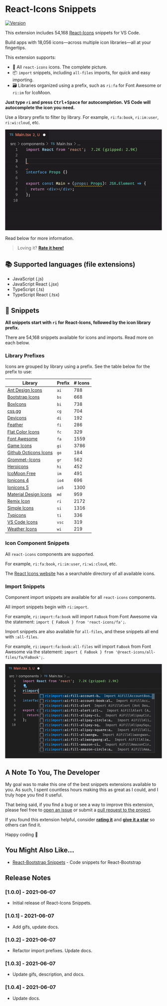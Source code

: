 # React-Icons Snippets

[![Version](https://vsmarketplacebadge.apphb.com/version/justinmahar.react-icons-snippets.svg)](https://marketplace.visualstudio.com/items?itemName=justinmahar.react-icons-snippets)

This extension includes 54,168 [React-Icons](https://react-icons.github.io/react-icons) snippets for VS Code. 

Build apps with 18,056 icons&mdash;across multiple icon libraries&mdash;all at your fingertips.

This extension supports:

- 🔣 All `react-icons` icons. The complete picture.
- 📦 `import` snippets, including `all-files` imports, for quick and easy importing.
- 🗃️ Libraries organized using a prefix, such as `ri:fa` for Font Awesome or `ri:im` for IcoMoon.

**Just type `ri` and press <kbd>Ctrl</kbd>+<kbd>Space</kbd> for autocompletion. VS Code will autocomplete the icon you need.**

Use a library prefix to filter by library. For example, `ri:fa:book`, `ri:im:user`, `ri:wi:cloud`, etc.

![Demo](./images/demo.gif)

Read below for more information.

> Loving it? **[Rate it here!](https://marketplace.visualstudio.com/items?itemName=justinmahar.react-icons-snippets&ssr=false#review-details)**

## 📚 Supported languages (file extensions)
- JavaScript (.js)
- JavaScript React (.jsx)
- TypeScript (.ts)
- TypeScript React (.tsx)

## 📖 Snippets

**All snippets start with `ri` for React-Icons, followed by the icon library prefix.**

There are 54,168 snippets available for icons and imports. Read more on each below.

### Library Prefixes

Icons are grouped by library using a prefix. See the table below for the prefix to use:

| Library                                                                          | Prefix | # Icons |
| -------------------------------------------------------------------------------- | ------ | ------- |
| [Ant Design Icons](https://react-icons.github.io/react-icons/icons?name=ai)      | `ai`   | 788     |
| [Bootstrap Icons](https://react-icons.github.io/react-icons/icons?name=bs)       | `bs`   | 668     |
| [BoxIcons](https://react-icons.github.io/react-icons/icons?name=bi)              | `bi`   | 738     |
| [css.gg](https://react-icons.github.io/react-icons/icons?name=cg)                | `cg`   | 704     |
| [Devicons](https://react-icons.github.io/react-icons/icons?name=di)              | `di`   | 192     |
| [Feather](https://react-icons.github.io/react-icons/icons?name=fi)               | `fi`   | 286     |
| [Flat Color Icons](https://react-icons.github.io/react-icons/icons?name=fc)      | `fc`   | 329     |
| [Font Awesome](https://react-icons.github.io/react-icons/icons?name=fa)          | `fa`   | 1559    |
| [Game Icons](https://react-icons.github.io/react-icons/icons?name=gi)            | `gi`   | 3786    |
| [Github Octicons Icons](https://react-icons.github.io/react-icons/icons?name=go) | `go`   | 184     |
| [Grommet-Icons](https://react-icons.github.io/react-icons/icons?name=gr)         | `gr`   | 562     |
| [Heroicons](https://react-icons.github.io/react-icons/icons?name=hi)             | `hi`   | 452     |
| [IcoMoon Free](https://react-icons.github.io/react-icons/icons?name=im)          | `im`   | 491     |
| [Ionicons 4](https://react-icons.github.io/react-icons/icons?name=io)            | `io4`  | 696     |
| [Ionicons 5](https://react-icons.github.io/react-icons/icons?name=io5)           | `io5`  | 1300    |
| [Material Design Icons](https://react-icons.github.io/react-icons/icons?name=md) | `md`   | 959     |
| [Remix Icon](https://react-icons.github.io/react-icons/icons?name=ri)            | `ri`   | 2172    |
| [Simple Icons](https://react-icons.github.io/react-icons/icons?name=si)          | `si`   | 1316    |
| [Typicons](https://react-icons.github.io/react-icons/icons?name=ti)              | `ti`   | 336     |
| [VS Code Icons](https://react-icons.github.io/react-icons/icons?name=vsc)        | `vsc`  | 319     |
| [Weather Icons](https://react-icons.github.io/react-icons/icons?name=wi)         | `wi`   | 219     |

### Icon Component Snippets

All `react-icons` components are supported.

For example, `ri:fa:book`, `ri:im:user`, `ri:wi:cloud`, etc.

The [React Icons website](https://react-icons.github.io/react-icons) has a searchable directory of all available icons.

### Import Snippets

Component import snippets are available for all `react-icons` components. 

All import snippets begin with `ri:import`.

For example, `ri:import:fa:book` will import `FaBook` from Font Awesome via the statement: `import { FaBook } from 'react-icons/fa';`.

Import snippets are also available for `all-files`, and these snippets all end with `:all-files`. 

For example, `ri:import:fa:book:all-files` will import `FaBook` from Font Awesome via the statement: `import { FaBook } from '@react-icons/all-files/fa/FaBook';`.

![Imports](./images/imports.gif)

## A Note To You, The Developer

My goal was to make this one of the best snippets extensions available to you. As such, I spent countless hours making this as great as I could, and I truly hope you find it useful.

That being said, if you find a bug or see a way to improve this extension, please feel free to [open an issue](https://github.com/justinmahar/vscode-react-icons-snippets/issues) or submit a [pull request to the project](https://github.com/justinmahar/vscode-react-icons-snippets).

If you found this extension helpful, consider **[rating it](https://marketplace.visualstudio.com/items?itemName=justinmahar.react-icons-snippets&ssr=false#review-details)** and **[give it a star](https://github.com/justinmahar/vscode-react-icons-snippets)** so others can find it.

Happy coding 🖖

## You Might Also Like...

- [React-Bootstrap Snippets](https://marketplace.visualstudio.com/items?itemName=justinmahar.react-bootstrap-snippets) - Code snippets for React-Bootstrap

## Release Notes

### [1.0.0] - 2021-06-07

- Initial release of React-Icons Snippets.

### [1.0.1] - 2021-06-07

- Add gifs, update docs.

### [1.0.2] - 2021-06-07

- Refactor import prefixes. Update docs.

### [1.0.3] - 2021-06-07

- Update gifs, description, and docs.

### [1.0.4] - 2021-06-07

- Update docs.